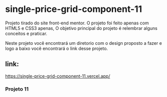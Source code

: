 # single-price-grid-component-11
Projeto tirado do site front-end mentor. O projeto foi feito apenas com HTML5 e CSS3 apenas, O objetivo principal do projeto é relembrar alguns conceitos e praticar.

Neste projeto você encontrará um diretorio com o design proposto a fazer e logo a baixo você encontrará o link desse projeto.

## link:
https://single-price-grid-component-11.vercel.app/

### Projeto 11
